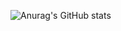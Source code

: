 ![Anurag's GitHub stats](https://github-readme-stats.vercel.app/api?username=clemcheyrou&show_icons=true&theme=noctis_minimus&hide=stars)
